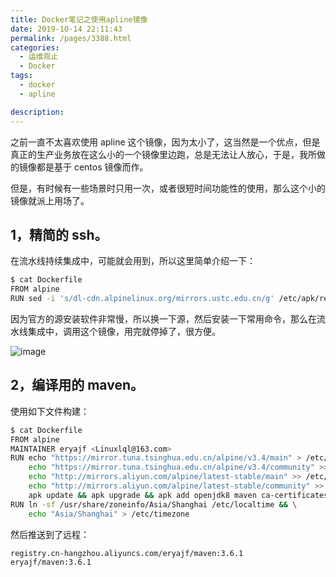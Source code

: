 ```yaml
---
title: Docker笔记之使用apline镜像
date: 2019-10-14 22:11:43
permalink: /pages/3388.html
categories: 
  - 运维观止
  - Docker
tags: 
  - docker
  - apline

description: 
---
```


之前一直不太喜欢使用 apline 这个镜像，因为太小了，这当然是一个优点，但是真正的生产业务放在这么小的一个镜像里边跑，总是无法让人放心，于是，我所做的镜像都是基于 centos 镜像而作。



但是，有时候有一些场景时只用一次，或者很短时间功能性的使用，那么这个小的镜像就派上用场了。



## 1，精简的 ssh。



在流水线持续集成中，可能就会用到，所以这里简单介绍一下：



```sh
$ cat Dockerfile
FROM alpine
RUN sed -i 's/dl-cdn.alpinelinux.org/mirrors.ustc.edu.cn/g' /etc/apk/repositories && apk add --update-cache openssh rsync && rm -rf /var/cache/apk/*
```



因为官方的源安装软件非常慢，所以换一下源，然后安装一下常用命令，那么在流水线集成中，调用这个镜像，用完就停掉了，很方便。





![image](http://t.eryajf.net/imgs/2021/09/86982ff68d719089.jpg)





## 2，编译用的 maven。



使用如下文件构建：



```sh
$ cat Dockerfile
FROM alpine
MAINTAINER eryajf <Linuxlql@163.com>
RUN echo "https://mirror.tuna.tsinghua.edu.cn/alpine/v3.4/main" > /etc/apk/repositories && \
    echo "https://mirror.tuna.tsinghua.edu.cn/alpine/v3.4/community" >> /etc/apk/repositories && \
    echo "http://mirrors.aliyun.com/alpine/latest-stable/main" >> /etc/apk/repositories && \
    echo "http://mirrors.aliyun.com/alpine/latest-stable/community" >> /etc/apk/repositories && \
    apk update && apk upgrade && apk add openjdk8 maven ca-certificates tzdata && rm -rf /var/cache/apk/*
RUN ln -sf /usr/share/zoneinfo/Asia/Shanghai /etc/localtime && \
    echo "Asia/Shanghai" > /etc/timezone
```



然后推送到了远程：



```sh
registry.cn-hangzhou.aliyuncs.com/eryajf/maven:3.6.1
eryajf/maven:3.6.1
```
